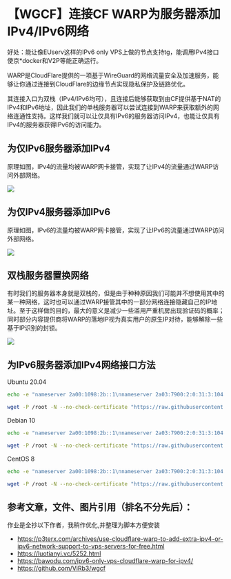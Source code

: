 # 【WGCF】连接CF WARP为服务器添加IPv4/IPv6网络

好处：能让像EUserv这样的IPv6 only VPS上做的节点支持tg，能调用IPv4接口使京*docker和V2P等能正确运行。

WARP是CloudFlare提供的一项基于WireGuard的网络流量安全及加速服务，能够让你通过连接到CloudFlare的边缘节点实现隐私保护及链路优化。

其连接入口为双栈（IPv4/IPv6均可），且连接后能够获取到由CF提供基于NAT的IPv4和IPv6地址，因此我们的单栈服务器可以尝试连接到WARP来获取额外的网络连通性支持。这样我们就可以让仅具有IPv6的服务器访问IPv4，也能让仅具有IPv4的服务器获得IPv6的访问能力。

## 为仅IPv6服务器添加IPv4


原理如图，IPv4的流量均被WARP网卡接管，实现了让IPv4的流量通过WARP访问外部网络。

![](https://cdn.luotianyi.vc/wp-content/uploads/2021-02-04_21-45-45.png)

## 为仅IPv4服务器添加IPv6

原理如图，IPv6的流量均被WARP网卡接管，实现了让IPv6的流量通过WARP访问外部网络。

![](https://cdn.luotianyi.vc/wp-content/uploads/2021-02-04_21-45-44.png)

## 双栈服务器置换网络

有时我们的服务器本身就是双栈的，但是由于种种原因我们可能并不想使用其中的某一种网络，这时也可以通过WARP接管其中的一部分网络连接隐藏自己的IP地址。至于这样做的目的，最大的意义是减少一些滥用严重机房出现验证码的概率；同时部分内容提供商将WARP的落地IP视为真实用户的原生IP对待，能够解除一些基于IP识别的封锁。

![](https://cdn.luotianyi.vc/wp-content/uploads/2021-02-04_21-45-45-1.png)

## 为IPv6服务器添加IPv4网络接口方法

Ubuntu 20.04
```bash
echo -e "nameserver 2a00:1098:2b::1\nnameserver 2a03:7900:2:0:31:3:104:161" > /etc/resolv.conf
```
```bash
wget -P /root -N --no-check-certificate "https://raw.githubusercontent.com/fscarmen/warp/main/ubuntu.sh" && chmod 700 /root/ubuntu.sh && /root/ubuntu.sh
```
Debian 10
```bash
echo -e "nameserver 2a00:1098:2b::1\nnameserver 2a03:7900:2:0:31:3:104:161" > /etc/resolv.conf
```
```bash
wget -P /root -N --no-check-certificate "https://raw.githubusercontent.com/fscarmen/warp/main/debian.sh" && chmod 700 /root/debian.sh && /root/debian.sh
```
CentOS 8
```bash
echo -e "nameserver 2a00:1098:2b::1\nnameserver 2a03:7900:2:0:31:3:104:161" > /etc/resolv.conf
```
```bash
wget -P /root -N --no-check-certificate "https://raw.githubusercontent.com/fscarmen/warp/main/centos.sh" && chmod 700 /root/centos.sh && /root/centos.sh
```

## 参考文章，文件、图片引用（排名不分先后）： 
作业是全抄以下作者，我稍作优化,并整理为脚本方便安装
* https://p3terx.com/archives/use-cloudflare-warp-to-add-extra-ipv4-or-ipv6-network-support-to-vps-servers-for-free.html
* https://luotianyi.vc/5252.html
* https://bawodu.com/ipv6-only-vps-cloudflare-warp-for-ipv4/
* https://github.com/ViRb3/wgcf
